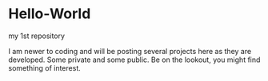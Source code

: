 # Hello-World
my 1st repository

I am newer to coding and will be posting several projects here as they are developed. Some private and some public.
Be on the lookout, you might find something of interest.
